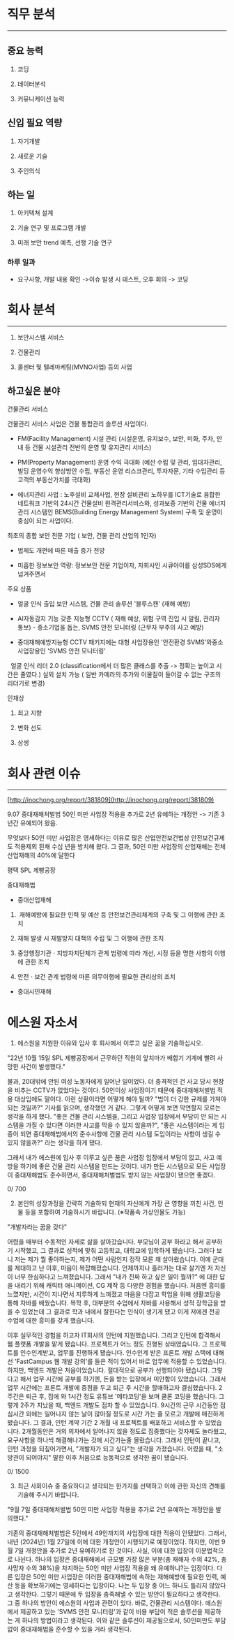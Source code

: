 
# 직무 분석

* * *

## 중요 능력

1. 코딩

2. 데이터분석

3. 커뮤니케이션 능력

## 신입 필요 역량

1. 자기개발

2. 새로운 기술

3. 주인의식

## 하는 일

1. 아키텍쳐 설계

2. 기술 연구 및 프로그램 개발

3. 미래 보안 trend 예측, 선행 기술 연구

### 하루 일과

* 요구사항, 개발 내용 확인 ->이슈 발생 시 테스트, 오후 회의 -> 코딩


# 회사 분석

* * *

1. 보안시스템 서비스

2. 건물관리

3. 콜센터 및 텔레마케팅(MVNO사업) 등의 사업

## 하고싶은 분야

건물관리 서비스

건물관리 서비스 사업은 건물 통합관리 솔루션 사업이다.

* FM(Facility Management) 시설 관리 (시설운영, 유지보수, 보안, 미화, 주차, 안내 등 건물 시설관리 전반의 운영 및 유지관리 서비스)

* PM(Property Management) 운영 수익 극대화 (예산 수립 및 관리, 임대차관리, 빌딩 운영수익 향상방안 수립, 부동산 운영 리스크관리, 투자자문, 기타 수입관리 등 고객의 부동산가치를 극대화)

* 에너지관리 사업 : 노후설비 교체사업, 현장 설비관리 노하우를 ICT기술로 융합한 네트워크 기반의 24시간 건물설비 원격관리서비스와, 성과보증 기반의 건물 에너지관리 시스템인 BEMS(Building Energy Management System) 구축 및 운영이중심이 되는 사업이다.

최초의 종합 보안 전문 기업 ( 보안, 건물 관리 산업의 1인자)

* 법제도 개편에 따른 매출 증가 전망

* 미흡한 정보보안 역량: 정보보안 전문 기업이자, 자회사인 시큐아이를 삼성SDS에게 넘겨주면서

주요 상품

* 얼굴 인식 출입 보안 시스템, 건물 관리 솔루션 '블루스캔' (재해 예방)

* AI자동감지 기능 갖춘 지능형 CCTV ( 재해 예상, 위험 구역 진입 시 알림, 관리자 통보) - 중소기업을 돕는, SVMS 안전 모니터링 (근무자 부주의 사고 예방)

* 중대재해예방지능형 CCTV 패키지에는 대형 사업장용인 '안전환경 SVMS'와중소 사업장용인 'SVMS 안전 모니터링' 

  얼굴 인식 리더 2.0 (classification에서 더 많은 클래스를 추출 -> 정확는 높이고 시간은 줄였다.) 실외 설치 가능 ( 일반 카메라의 추가와 이물질이 들어갈 수 없는 구조의 리더기로 변경)

인재상

1. 최고 지향

2. 변화 선도

3. 상생

# 회사 관련 이슈

* * *

[http://inochong.org/report/381809](http://inochong.org/report/381809)

9.07 중대재해처벌법 50인 미만 사업장 적용을 추가로 2년 유예하는 개정안 -> 기존 3년간 유예되어 왔음.

무엇보다 50인 미만 사업장은 영세하다는 이유로 많은 산업안전보건법상 안전보건규제도 적용제외 된채 수십 년을 방치해 왔다. 그 결과, 50인 미만 사업장의 산업재해는 전체 산업재해의 40%에 달한다

평택 SPL 제빵공장

중대재해법

* 중대산업재해

1.  재해예방에 필요한 인력 및 예산 등 안전보건관리체계의 구축 및 그 이행에 관한 조치

2. 재해 발생 시 재발방지 대책의 수립 및 그 이행에 관한 조치

3. 중앙행정기관ㆍ지방자치단체가 관계 법령에 따라 개선, 시정 등을 명한 사항의 이행에 관한 조치

4. 안전ㆍ보건 관계 법령에 따른 의무이행에 필요한 관리상의 조치

* 중대시민재해
# 에스원 자소서


1. 에스원을 지원한 이유와 입사 후 회사에서 이루고 싶은 꿈을 기술하십시오.

"22년 10월 15일 SPL 제빵공장에서 근무하던 직원의 앞치마가 배합기 기계에 빨려 사망한 사건이 발생했다."

불과, 20대밖에 안된 여성 노동자에게 일어난 일이었다. 더 충격적인 건 사고 당시 현장을 비추는 CCTV가 없었다는 것이다. 50인이상 사업장이기 때문에 중대재해처벌법 적용 대상임에도 말이다. 이런 상황이라면 어떻게 해야 될까? "법이 더 강한 규제를 가져야 되는 것일까?" 기사를 읽으며, 생각했던 거 같다. 그렇게 어떻게 보면 막연할지 모르는 생각을 하게 했다. "좋은 건물 관리 시스템을, 그리고 사업장 입장에서 부담이 안 되는 시스템을 가질 수 있다면 이러한 사고를 막을 수 있지 않을까?", "좋은 시스템이라는 게 입증이 되면 중대재해법에서의 준수사항에 건물 관리 시스템 도입이라는 사항이 생길 수 있지 않을까?" 라는 생각을 하게 됐다.

그래서 내가 에스원에 입사 후 이루고 싶은 꿈은 사업장 입장에서 부담이 없고, 사고 예방을 하기에 좋은 건물 관리 시스템을 만드는 것이다. 내가 만든 시스템으로 모든 사업장이 중대재해법도 준수하면서, 중대재해처벌법도 받지 않는 사업장이 됐으면 좋겠다.

0/ 700

2. 본인의 성장과정을 간략히 기술하되 현재의 자신에게 가장 큰 영향을 끼친 사건, 인물 등을 포함하여 기술하시기 바랍니다. (※작품속 가상인물도 가능)

"개발자라는 꿈을 갖다"

어렸을 때부터 수동적인 자세로 삶을 살아갔습니다. 부모님이 공부 하라고 해서 공부하기 시작했고, 그 결과로 성적에 맞춰 고등학교, 대학교에 입학하게 됐습니다. 그러다 보니 저는 제가 뭘 좋아하는지, 제가 어떤 사람인지 정작 모른 채 살아왔습니다. 이에 군대를 제대하고 난 이후, 마음이 복잡해졌습니다. 언제까지나 흘러가는 대로 살기엔 저 자신이 너무 한심하다고 느껴졌습니다. 그래서 "내가 진짜 하고 싶은 일이 뭘까?" 에 대한 답을 내리기 위해 캐릭터 애니메이션, CG 제작 등 다양한 경험을 했습니다. 처음엔 흥미를 느꼈지만, 시간이 지나면서 지루하게 느껴졌고 마음을 다잡고 학업을 위해 생활코딩을 통해 자바를 배웠습니다. 복학 후, 대부분의 수업에서 자바를 사용해서 성적 장학금을 받을 수 있었는데 그 결과로 학과 내에서 잘한다는 인식이 생기게 됐고 이게 저에겐 전공 수업에 대한 흥미를 갖게 했습니다.

이후 실무적인 경험을 하고자 IT회사의 인턴에 지원했습니다. 그리고 인턴에 합격해서 웹 플랫폼 개발을 맡게 됐습니다. 프로젝트가 어느 정도 진행된 상태였습니다. 그 프로젝트를 인수인계받고, 업무를 진행하게 됐습니다. 인수인계 받은 프론트 개발 스택에 대해선 'FastCampus 웹 개발 강의'를 들은 적이 있어서 바로 업무에 적용할 수 있었습니다. 하지만, 백엔드 개발은 처음이었습니다. 절대적으로 공부가 선행되어야 됐습니다. 그렇다고 해서 업무 시간에 공부를 하기엔, 돈을 받는 입장에서 미안함이 있었습니다. 그래서 업무 시간에는 프론트 개발에 중점을 두고 퇴근 후 시간을 할애하고자 결심했습니다. 2주간은 퇴근 후, 집에 와 1시간 정도 유튜브 '메타코딩'을 보며 클론 코딩을 했습니다. 그렇게 2주가 지났을 때, 백엔드 개발도 점차 할 수 있었습니다. 9시간의 근무 시간동안 점심시간 외에는 일어나지 않는 날이 많아질 정도로 시간 가는 줄 모르고 개발에 매진하게 됐습니다. 그 결과, 인턴 계약 기간 2 개월 내 프로젝트를 배포하고 서비스할 수 있었습니다. 2개월동안은 거의 의자에서 일어나지 않을 정도로 집중했다는 것자체도 놀라웠고, 요구사항을 하나씩 해결해나가는 것에 시간가는줄 몰랐습니다. 그래서 인턴이 끝나고, 인턴 과정을 되짚어가면서, "개발자가 되고 싶다"는 생각을 가졌습니다. 어렸을 때, "소방관이 되어야지" 말한 이후 처음으로 능동적으로 생각한 꿈이 됐습니다.

0/ 1500

3. 최근 사회이슈 중 중요하다고 생각되는 한가지를 선택하고 이에 관한 자신의 견해를 기술해 주시기 바랍니다.

"9월 7일 중대재해처벌법 50인 미만 사업장 적용을 추가로 2년 유예하는 개정안을 발의했다."

기존의 중대재해처벌법은 5인에서 49인까지의 사업장에 대한 적용이 안됐었다. 그래서, 내년 (2024년) 1월 27일에 이에 대한 개정안이 시행되기로 예정이었다. 하지만, 이번 9월 7일 개정안을 추가로 2년 유예하기로 한 것이다. 사실, 이에 대한 입장이 이분법적으로 나뉜다. 하나의 입장은 중대재해에서 규모별 가장 많은 부분(총 재해자 수의 42%, 총 사망자 수의 38%)을 차지하는 50인 미만 사업장 적용을 왜 유예하냐?는 입장이다. 다른 입장은 50인 미만 사업장은 이러한 중대재해법에 속하는 재해예방에 필요한 인력, 예산 등을 확보하기에는 영세하다는 입장이다. 나는 두 입장 중 어느 하나도 틀리지 않았다고 생각한다. 그렇기 때문에 두 입장을 충족해낼 수 있는 방안이 필요하다고 생각한다. 그 중 하나의 방안이 에스원의 사업과 관련이 있다. 바로, 건물관리 시스템이다. 에스원에서 제공하고 있는 'SVMS 안전 모니터링'과 같이 비용 부담이 적은 솔루션을 제공하는 게 하나의 방법이라고 생각된다. 이와 같은 솔루션이 제공됨으로서, 50인미만도 부담없이 중대재해법을 준수할 수 있을 거라 생각된다.